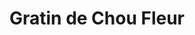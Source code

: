 ---
layout: recette
categories: [recettes]
hidden: true
lang: fr
sitemap: true
title: Gratin de Chou Fleur
type: sel
utensils:
  - casserole
  - fouet
  - couteau
  - plat-gratin
recettes:
  Classique:
    ingredients: 
      - nom: chou fleur
      - nom: béchamel pour 1 L de lait
        lien: /recettes/bechamel 
      - nom: fromage rapé
      - nom: muscade
    etapes:
      - label: "Préparation 1/3 : Chou Fleur"
        details:
          - Faire bouillir une grande casserole d'eau salée
          - Détailler le chou fleur
          - Le faire cuire pendant 15 minutes dans l'eau bouillante 
      - label: "Préparation 2/3 : Béchamel"
        details:
          - label: Faire la béchamel
            link: /recettes/bechamel
      - label: "Préparation 3/3 : Assemblage"
        details:
          - Mettre une couche de béchamel dans le plat à gratin
          - Y ajouter les bouts de chou fleur tête en bas
          - Couvrir de béchamel
          - Couvrir de fromage rapé
      - label: Cuisson
        emoji: 🔥
        details:
          - Cuire 30 minutes à 200°C
          - Le dessus doit être bien gratiné
variantes:
 - label: Utiliser du comté
   todo: false
---